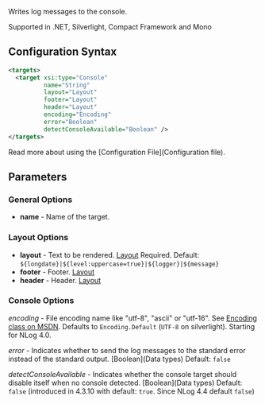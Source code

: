 Writes log messages to the console. 

Supported in .NET, Silverlight, Compact Framework and Mono

## Configuration Syntax
```xml
<targets>
  <target xsi:type="Console"
          name="String"
          layout="Layout"
          footer="Layout"
          header="Layout"
          encoding="Encoding"
          error="Boolean"
          detectConsoleAvailable="Boolean" />
</targets>
```
Read more about using the [Configuration File](Configuration file).

## Parameters
### General Options
* **name** - Name of the target.

### Layout Options
* **layout** - Text to be rendered. [Layout](Layouts) Required. Default: `${longdate}|${level:uppercase=true}|${logger}|${message}`
* **footer** - Footer. [Layout](Layouts)  
* **header** - Header. [Layout](Layouts)

### Console Options
_encoding_ - File encoding name like "utf-8", "ascii" or "utf-16". See [Encoding class on MSDN](http://msdn.microsoft.com/en-us/library/system.text.encoding%28v=vs.110%29.aspx). Defaults to `Encoding.Default` (`UTF-8` on silverlight). Starting for NLog 4.0.

_error_ - Indicates whether to send the log messages to the standard error instead of the standard output. [Boolean](Data types) Default: `false`

_detectConsoleAvailable_ - Indicates whether the console target should disable itself when no console detected. [Boolean](Data types) Default: `false` (introduced in 4.3.10 with default: `true`. Since NLog 4.4 default `false`)